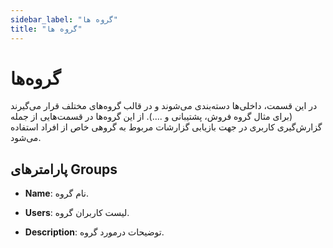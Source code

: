 ```yaml
---
sidebar_label: "گروه ها"
title: "گروه ها"
---
```



# گروه‌ها

در این قسمت، داخلی‌ها دسته‌بندی می‌شوند و در قالب گروه‌های مختلف قرار می‌گیرند (برای مثال گروه فروش، پشتیبانی و ....). از این گروه‌ها در قسمت‌هایی از جمله گزارش‌گیری کاربری در جهت بازیابی گزارشات مربوط به گروهی خاص از افراد استفاده می‌شود.

## پارامترهای Groups

- **Name**: نام گروه.  

- **Users**: لیست کاربران گروه.  

- **Description**: توضیحات درمورد گروه.
